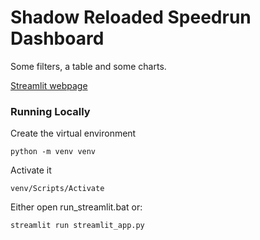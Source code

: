 # Shadow Reloaded Speedrun Dashboard

Some filters, a table and some charts.

[Streamlit webpage](https://shadowreloadedspeedrundashboard.streamlit.app/)

### Running Locally

Create the virtual environment

    python -m venv venv

Activate it

    venv/Scripts/Activate

Either open run_streamlit.bat or:

    streamlit run streamlit_app.py
